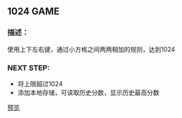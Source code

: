 ## 1024 GAME

### 描述：
使用上下左右键，通过小方格之间两两相加的规则，达到1024

### NEXT STEP:
- 将上限超过1024
- 添加本地存储，可读取历史分数，显示历史最高分数

[预览](https://blingsmile.github.io/1024Game/page.html)


